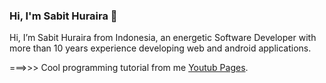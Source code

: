 ### Hi, I'm Sabit Huraira 👋

Hi, I’m Sabit Huraira from Indonesia, an energetic Software Developer with more than 10 years experience developing web and android applications.


===>>> Cool programming tutorial from me [Youtub Pages](https://www.youtube.com/@sabitzhabit).



<!--
**sabithuraira/sabithuraira** is a ✨ _special_ ✨ repository because its `README.md` (this file) appears on your GitHub profile.

Here are some ideas to get you started:

- 🔭 I’m currently working on ...
- 🌱 I’m currently learning ...
- 👯 I’m looking to collaborate on ...
- 🤔 I’m looking for help with ...
- 💬 Ask me about ...
- 📫 How to reach me: ...
- 😄 Pronouns: ...
- ⚡ Fun fact: ...
-->

